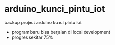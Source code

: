 # arduino_kunci_pintu_iot
backup project arduino kunci pintu iot 

* program baru bisa berjalan di local development
* progres sekitar 75%
